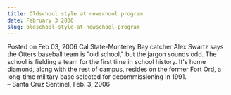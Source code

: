 ```yaml
---
title: Oldschool style at newschool program
date: February 3 2006
slug: oldschool-style-at-newschool-program
---
```


 



<span class="date">Posted on Feb 03, 2006    </span>
Cal State-Monterey Bay catcher Alex Swartz says the Otters baseball
team is &quot;old school,&quot; but the jargon sounds odd. The school is
fielding a team for the first time in school history. It&apos;s home
diamond, along with the rest of campus, resides on the former Fort
Ord, a long-time military base selected for decommissioning in
1991.<br>
&#x2013; Santa Cruz Sentinel, Feb. 3, 2006<br/></br>




 
